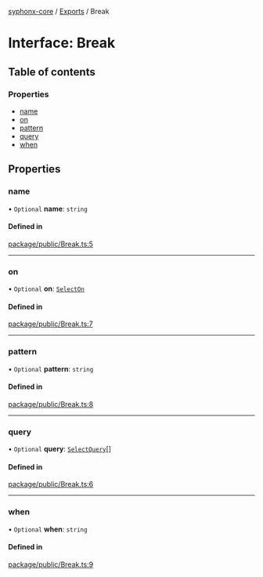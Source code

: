 [syphonx-core](../README.md) / [Exports](../modules.md) / Break

# Interface: Break

## Table of contents

### Properties

- [name](Break.md#name)
- [on](Break.md#on)
- [pattern](Break.md#pattern)
- [query](Break.md#query)
- [when](Break.md#when)

## Properties

### name

• `Optional` **name**: `string`

#### Defined in

[package/public/Break.ts:5](https://github.com/dtempx/syphonx-core/blob/bfef688/package/public/Break.ts#L5)

___

### on

• `Optional` **on**: [`SelectOn`](../modules.md#selecton)

#### Defined in

[package/public/Break.ts:7](https://github.com/dtempx/syphonx-core/blob/bfef688/package/public/Break.ts#L7)

___

### pattern

• `Optional` **pattern**: `string`

#### Defined in

[package/public/Break.ts:8](https://github.com/dtempx/syphonx-core/blob/bfef688/package/public/Break.ts#L8)

___

### query

• `Optional` **query**: [`SelectQuery`](../modules.md#selectquery)[]

#### Defined in

[package/public/Break.ts:6](https://github.com/dtempx/syphonx-core/blob/bfef688/package/public/Break.ts#L6)

___

### when

• `Optional` **when**: `string`

#### Defined in

[package/public/Break.ts:9](https://github.com/dtempx/syphonx-core/blob/bfef688/package/public/Break.ts#L9)
